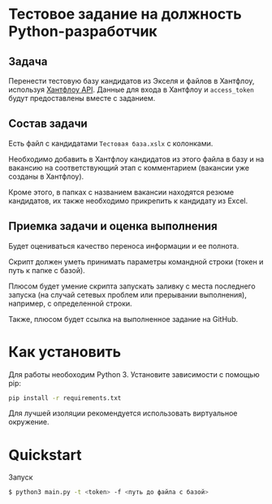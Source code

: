 # Тестовое задание на должность Python-разработчик

## Задача

Перенести тестовую базу кандидатов из Экселя и файлов в Хантфлоу, используя [Хантфлоу API](https://github.com/huntflow/api). 
Данные для входа в Хантфлоу и `access_token` будут предоставлены вместе с заданием.


## Состав задачи

Есть файл с кандидатами `Тестовая база.xslx` с колонками.

Необходимо добавить в Хантфлоу кандидатов из этого файла в базу и на вакансию на соответствующий этап с комментарием (вакансии уже созданы в Хантфлоу).

Кроме этого, в папках с названием вакансии находятся резюме кандидатов, их также необходимо прикрепить к кандидату из Excel.

## Приемка задачи и оценка выполнения

Будет оцениваться качество переноса информации и ее полнота.

Скрипт должен уметь принимать параметры командной строки (токен и путь к папке с базой).

Плюсом будет умение скрипта запускать заливку с места последнего запуска (на случай сетевых проблем или прерывании выполнения), например, с определенной строки.

Также, плюсом будет ссылка на выполненное задание на GitHub.

# Как установить


Для работы необоходим Python 3. 
Установите зависимости с помощью pip:
```bash
pip install -r requirements.txt
```
Для лучшей изоляции  рекомендуется использовать виртуальное окружение.

# Quickstart


Запуск 
```bash
$ python3 main.py -t <token> -f <путь до файла с базой>

```